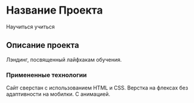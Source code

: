 # Название Проекта

Научиться учиться

## Описание проекта

Лэндинг, посвященный лайфхакам обучения. 

### Примененные технологии

Сайт сверстан с использованием HTML и CSS. Верстка на флексах без адаптивности на мобилки. С анимацией.